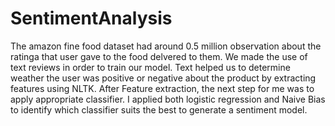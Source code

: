 # SentimentAnalysis

The amazon fine food dataset had around 0.5 million observation about the ratinga that user gave to the food delvered to them.
We made the use of text reviews in order to train our model. Text helped us to determine weather the user was positive or negative 
about the product by extracting features using NLTK.
After Feature extraction, the next step for me was to apply appropriate classifier. I applied both logistic regression and Naive Bias
to identify which classifier suits the best to generate a sentiment model.


